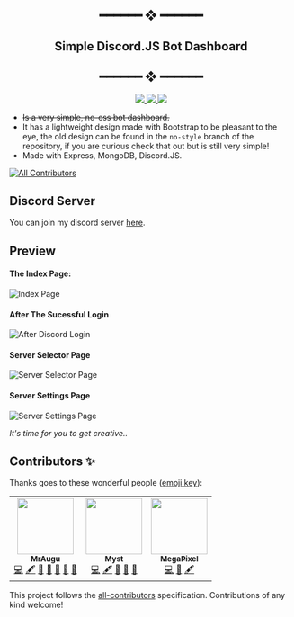 <h2 align="center"> ━━━━━━  ❖  ━━━━━━ </h2>

<h2 align="center"> Simple Discord.JS Bot Dashboard </h2>

<h2 align="center"> ━━━━━━  ❖  ━━━━━━ </h2>


<!-- BADGES -->
<div align="center">
    <p>
    <a href="https://github.com/MrAugu/simple-discordjs-dashboard/stargazers">
        <img src="https://img.shields.io/github/stars/ariadnabot/discord.js-event-cheatsheet?color=%238dc776&labelColor=%23101415&style=for-the-badge">
    </a>
    <a href="https://github.com/MrAugu/simple-discordjs-dashboard/network/members/">
        <img src="https://img.shields.io/github/forks/MrAugu/simple-discordjs-dashboard?color=%2384a0c6&labelColor=%23101415&style=for-the-badge">
    </a>
    <img src="https://img.shields.io/github/repo-size/MrAugu/simple-discordjs-dashboard?color=%23f65b5b&labelColor=%23101415&style=for-the-badge">
  </p>
</div>


- ~~Is a very simple, no-css bot dashboard.~~
- It has a lightweight design made with Bootstrap to be pleasant to the eye, the old design can be found in the `no-style` branch of the repository, if you are curious check that out but is still very simple!
- Made with Express, MongoDB, Discord.JS.

<!-- ALL-CONTRIBUTORS-BADGE:START - Do not remove or modify this section -->
[![All Contributors](https://img.shields.io/badge/all_contributors-3-orange.svg?style=flat-square)](#contributors-)
<!-- ALL-CONTRIBUTORS-BADGE:END -->

## Discord Server

You can join my discord server [here](https://discord.gg/aP9UYfaFa4).

## Preview

#### The Index Page:

![Index Page](https://github.com/MrAugu/simple-discordjs-dashboard/blob/master/preview/assets/index_page.png?raw=true)

#### After The Sucessful Login

![After Discord Login](https://github.com/MrAugu/simple-discordjs-dashboard/blob/master/preview/assets/after_discord_login.png?raw=true)

#### Server Selector Page

![Server Selector Page](https://github.com/MrAugu/simple-discordjs-dashboard/blob/master/preview/assets/server_selector_mod.png?raw=true)

#### Server Settings Page

![Server Settings Page](https://github.com/MrAugu/simple-discordjs-dashboard/blob/master/preview/assets/server_settings.png?raw=true)



*It's time for you to get creative..*


## Contributors ✨

Thanks goes to these wonderful people ([emoji key](https://allcontributors.org/docs/en/emoji-key)):

<!-- ALL-CONTRIBUTORS-LIST:START - Do not remove or modify this section -->
<!-- prettier-ignore-start -->
<!-- markdownlint-disable -->
<table>
  <tr>
     <td align="center"><a href="https://discord.gg/Wwekc2QAzq"><img src="https://avatars.githubusercontent.com/u/39545629?v=4?s=100" width="100px;" alt=""/><br /><sub><b>MrAugu</b></sub></a><br /><a href="https://github.com/MrAugu/simple-discordjs-dashboard/commits?author=MrAugu" title="Code">💻</a> <a href="#content-MrAugu" title="Content">🖋</a> <a href="#ideas-MrAugu" title="Ideas, Planning, & Feedback">🤔</a> <a href="#maintenance-MrAugu" title="Maintenance">🚧</a> <a href="https://github.com/MrAugu/simple-discordjs-dashboard/pulls?q=is%3Apr+reviewed-by%3AMrAugu" title="Reviewed Pull Requests">👀</a> <a href="#design-MrAugu" title="Design">🎨</a> <a href="https://github.com/MrAugu/simple-discordjs-dashboard/issues?q=author%3AMrAugu" title="Bug reports">🐛</a></td>
    <td align="center"><a href="https://github.com/Myst82015"><img src="https://avatars.githubusercontent.com/u/34489470?v=4?s=100" width="100px;" alt=""/><br /><sub><b>Myst</b></sub></a><br /><a href="https://github.com/MrAugu/simple-discordjs-dashboard/commits?author=Myst82015" title="Code">💻</a> <a href="#content-Myst82015" title="Content">🖋</a> <a href="#ideas-Myst82015" title="Ideas, Planning, & Feedback">🤔</a> <a href="#maintenance-Myst82015" title="Maintenance">🚧</a> <a href="https://github.com/MrAugu/simple-discordjs-dashboard/pulls?q=is%3Apr+reviewed-by%3AMyst82015" title="Reviewed Pull Requests">👀</a></td>
    <td align="center"><a href="https://snowflake.is-a.dev"><img src="https://avatars.githubusercontent.com/u/46562212?v=4?s=100" width="100px;" alt=""/><br /><sub><b>MegaPixel</b></sub></a><br /><a href="https://github.com/MrAugu/simple-discordjs-dashboard/commits?author=Snowflake107" title="Code">💻</a> <a href="#design-Snowflake107" title="Design">🎨</a> <a href="#content-Snowflake107" title="Content">🖋</a></td>
  </tr>
</table>

<!-- markdownlint-restore -->
<!-- prettier-ignore-end -->

<!-- ALL-CONTRIBUTORS-LIST:END -->

This project follows the [all-contributors](https://github.com/all-contributors/all-contributors) specification. Contributions of any kind welcome!
